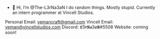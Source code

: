 - 👋 Hi, I’m @The-L3rNa3aN
I do random things. Mostly stupid.
Currently an intern programmer at Vincell Studios.

Personal Email: vemancraft@gmail.com
Vincell Email: veman@vincellstudios.com
Discord: 𝕷3𝖗𝕹𝖆3𝖆𝕹#5508
Website: coming soon!

<!---blehblehbleh--->
